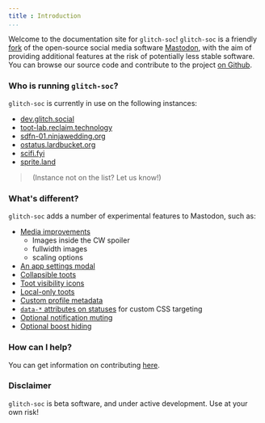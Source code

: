 ```yaml
---
title : Introduction
...
```


Welcome to the documentation site for `glitch-soc`!
`glitch-soc` is a friendly [fork][] of the open-source social media software [Mastodon][], with the aim of providing additional features at the risk of potentially less stable software.
You can browse our source code and contribute to the project [on Github][glitch-soc].

###  Who is running `glitch-soc`?

`glitch-soc` is currently in use on the following instances:

 - [dev.glitch.social](https://dev.glitch.social/)
 - [toot-lab.reclaim.technology](https://toot-lab.reclaim.technology/)
 - [sdfn-01.ninjawedding.org](https://sdfn-01.ninjawedding.org/)
 - [ostatus.lardbucket.org](https://ostatus.lardbucket.org/)
 - [scifi.fyi](https://scifi.fyi/)
 - [sprite.land](https://sprite.land)
 
>   (Instance not on the list? Let us know!)

###  What's different?

`glitch-soc` adds a number of experimental features to Mastodon, such as:

 -  [Media improvements](./features/media/)<br>
    - Images inside the CW spoiler
    - fullwidth images
    - scaling options
 -  [An app settings modal](./features/app-settings/) 
 -  [Collapsible toots](./features/collapsible-toots/)
 -  [Toot visibility icons](./features/visibility-icons/)
 -  [Local-only toots](./features/local-only-toots/)
 -  [Custom profile metadata](./features/profile-metadata/)
 -  [`data-*` attributes on statuses](./features/status-data-attributes/) for custom CSS targeting
 - [Optional notification muting](./features/optional-notification-muting/)
 - [Optional boost hiding](./features/optional-boost-hiding/)

###  How can I help?

You can get information on contributing [here][Contributing].

###  Disclaimer

`glitch-soc` is beta software, and under active development.
Use at your own risk!

[Contributing]: ./contributing/
[Features]: ./features/
[fork]: https://en.wikipedia.org/wiki/Fork_(software_development)
[glitch-soc]: https://github.com/glitch-soc/mastodon/
[Mastodon]: https://joinmastodon.org/
